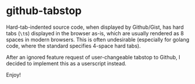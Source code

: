 # github-tabstop

Hard-tab-indented source code, when displayed by Github/Gist, has hard tabs
(`\t`s) displayed in the browser as-is, which are usually rendered as 8 spaces
in modern browsers. This is often undesirable (especially for golang code,
where the standard specifies 4-space hard tabs).

After an ignored feature request of user-changeable tabstop to Github, I decided
to implement this as a userscript instead.

Enjoy!
